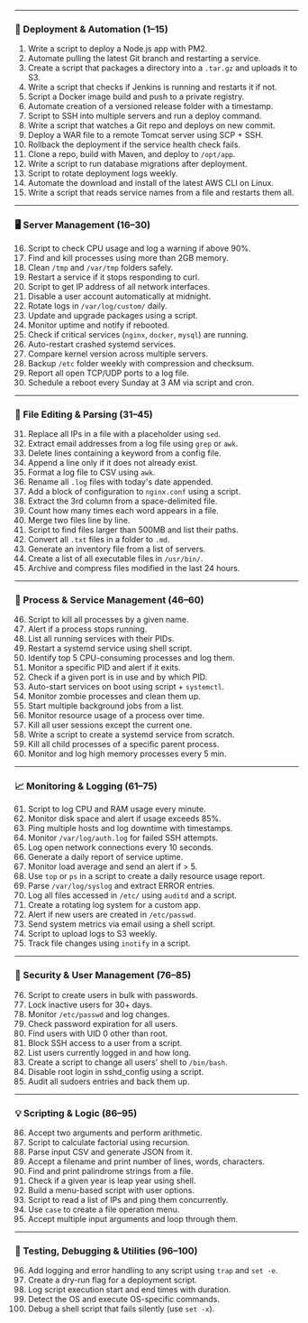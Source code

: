 
---

### 🚀 Deployment & Automation (1–15)
1. Write a script to deploy a Node.js app with PM2.
2. Automate pulling the latest Git branch and restarting a service.
3. Create a script that packages a directory into a `.tar.gz` and uploads it to S3.
4. Write a script that checks if Jenkins is running and restarts it if not.
5. Script a Docker image build and push to a private registry.
6. Automate creation of a versioned release folder with a timestamp.
7. Script to SSH into multiple servers and run a deploy command.
8. Write a script that watches a Git repo and deploys on new commit.
9. Deploy a WAR file to a remote Tomcat server using SCP + SSH.
10. Rollback the deployment if the service health check fails.
11. Clone a repo, build with Maven, and deploy to `/opt/app`.
12. Write a script to run database migrations after deployment.
13. Script to rotate deployment logs weekly.
14. Automate the download and install of the latest AWS CLI on Linux.
15. Write a script that reads service names from a file and restarts them all.

---

### 🖥️ Server Management (16–30)
16. Script to check CPU usage and log a warning if above 90%.
17. Find and kill processes using more than 2GB memory.
18. Clean `/tmp` and `/var/tmp` folders safely.
19. Restart a service if it stops responding to curl.
20. Script to get IP address of all network interfaces.
21. Disable a user account automatically at midnight.
22. Rotate logs in `/var/log/custom/` daily.
23. Update and upgrade packages using a script.
24. Monitor uptime and notify if rebooted.
25. Check if critical services (`nginx`, `docker`, `mysql`) are running.
26. Auto-restart crashed systemd services.
27. Compare kernel version across multiple servers.
28. Backup `/etc` folder weekly with compression and checksum.
29. Report all open TCP/UDP ports to a log file.
30. Schedule a reboot every Sunday at 3 AM via script and cron.

---

### 📝 File Editing & Parsing (31–45)
31. Replace all IPs in a file with a placeholder using `sed`.
32. Extract email addresses from a log file using `grep` or `awk`.
33. Delete lines containing a keyword from a config file.
34. Append a line only if it does not already exist.
35. Format a log file to CSV using `awk`.
36. Rename all `.log` files with today's date appended.
37. Add a block of configuration to `nginx.conf` using a script.
38. Extract the 3rd column from a space-delimited file.
39. Count how many times each word appears in a file.
40. Merge two files line by line.
41. Script to find files larger than 500MB and list their paths.
42. Convert all `.txt` files in a folder to `.md`.
43. Generate an inventory file from a list of servers.
44. Create a list of all executable files in `/usr/bin/`.
45. Archive and compress files modified in the last 24 hours.

---

### 🔪 Process & Service Management (46–60)
46. Script to kill all processes by a given name.
47. Alert if a process stops running.
48. List all running services with their PIDs.
49. Restart a systemd service using shell script.
50. Identify top 5 CPU-consuming processes and log them.
51. Monitor a specific PID and alert if it exits.
52. Check if a given port is in use and by which PID.
53. Auto-start services on boot using script + `systemctl`.
54. Monitor zombie processes and clean them up.
55. Start multiple background jobs from a list.
56. Monitor resource usage of a process over time.
57. Kill all user sessions except the current one.
58. Write a script to create a systemd service from scratch.
59. Kill all child processes of a specific parent process.
60. Monitor and log high memory processes every 5 min.

---

### 📈 Monitoring & Logging (61–75)
61. Script to log CPU and RAM usage every minute.
62. Monitor disk space and alert if usage exceeds 85%.
63. Ping multiple hosts and log downtime with timestamps.
64. Monitor `/var/log/auth.log` for failed SSH attempts.
65. Log open network connections every 10 seconds.
66. Generate a daily report of service uptime.
67. Monitor load average and send an alert if > 5.
68. Use `top` or `ps` in a script to create a daily resource usage report.
69. Parse `/var/log/syslog` and extract ERROR entries.
70. Log all files accessed in `/etc/` using `auditd` and a script.
71. Create a rotating log system for a custom app.
72. Alert if new users are created in `/etc/passwd`.
73. Send system metrics via email using a shell script.
74. Script to upload logs to S3 weekly.
75. Track file changes using `inotify` in a script.

---

### 🔐 Security & User Management (76–85)
76. Script to create users in bulk with passwords.
77. Lock inactive users for 30+ days.
78. Monitor `/etc/passwd` and log changes.
79. Check password expiration for all users.
80. Find users with UID 0 other than root.
81. Block SSH access to a user from a script.
82. List users currently logged in and how long.
83. Create a script to change all users' shell to `/bin/bash`.
84. Disable root login in sshd_config using a script.
85. Audit all sudoers entries and back them up.

---

### 💡 Scripting & Logic (86–95)
86. Accept two arguments and perform arithmetic.
87. Script to calculate factorial using recursion.
88. Parse input CSV and generate JSON from it.
89. Accept a filename and print number of lines, words, characters.
90. Find and print palindrome strings from a file.
91. Check if a given year is leap year using shell.
92. Build a menu-based script with user options.
93. Script to read a list of IPs and ping them concurrently.
94. Use `case` to create a file operation menu.
95. Accept multiple input arguments and loop through them.

---

### 🧪 Testing, Debugging & Utilities (96–100)
96. Add logging and error handling to any script using `trap` and `set -e`.
97. Create a dry-run flag for a deployment script.
98. Log script execution start and end times with duration.
99. Detect the OS and execute OS-specific commands.
100. Debug a shell script that fails silently (use `set -x`).


